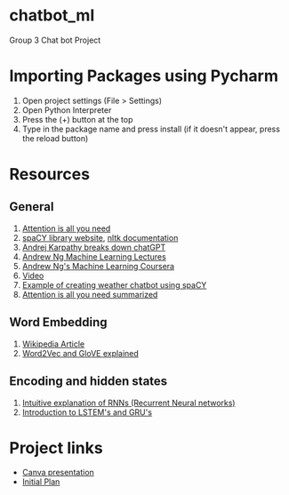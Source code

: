 # chatbot_ml
Group 3 Chat bot Project

# Importing Packages using Pycharm
1. Open project settings (File > Settings)
2. Open Python Interpreter
3. Press the (+) button at the top
4. Type in the package name and press install (if it doesn't appear, press the reload button)

# Resources 
## General
1. [Attention is all you need](https://proceedings.neurips.cc/paper_files/paper/2017/file/3f5ee243547dee91fbd053c1c4a845aa-Paper.pdf)
2. [spaCY library website](https://spacy.io/), [nltk documentation](https://www.nltk.org/)
3. [Andrej Karpathy breaks down chatGPT](https://www.youtube.com/watch?v=kCc8FmEb1nY)
4. [Andrew Ng Machine Learning Lectures](https://www.youtube.com/watch?v=jGwO_UgTS7I&list=PLoROMvodv4rMiGQp3WXShtMGgzqpfVfbU)
5. [Andrew Ng's Machine Learning Coursera](https://www.coursera.org/specializations/machine-learning-introduction?adgroupid=1223756914114671&adposition=&campaignid=415343102&creativeid=&device=c&devicemodel=&hide_mobile_promo&keyword=what+is+machine+learning&matchtype=p&msclkid=3cceb78dbe96130bbbc2d325b0bfd35d&network=o&utm_campaign=B2C_NAMER_machine-learning-introduction_stanford_FTCOF_specializations_country-US&utm_content=Machine+Learning+Tutorials&utm_medium=sem&utm_source=bg&utm_term=what+is+machine+learning)
6. [Video](https://www.youtube.com/watch?v=TQQlZhbC5ps)
7. [Example of creating weather chatbot using spaCY](https://www.digitalocean.com/community/tutorials/how-to-create-an-intelligent-chatbot-in-python-using-the-spacy-nlp-library)
8. [Attention is all you need summarized](https://www.youtube.com/watch?v=iDulhoQ2pro)

## Word Embedding
1. [Wikipedia Article](https://en.wikipedia.org/wiki/Word_embedding)
2. [Word2Vec and GloVE explained](https://analyticsindiamag.com/word2vec-vs-glove-a-comparative-guide-to-word-embedding-techniques/)

## Encoding and hidden states
1. [Intuitive explanation of RNNs (Recurrent Neural networks)](https://www.youtube.com/watch?v=LHXXI4-IEns)
2. [Introduction to LSTEM's and GRU's](https://www.youtube.com/watch?v=8HyCNIVRbSU)

# Project links
- [Canva presentation](https://www.canva.com/design/DAFn9RvzgCQ/dk9Qgj2STaG24-6P83dszA/edit?utm_content=DAFn9RvzgCQ&utm_campaign=designshare&utm_medium=link2&utm_source=sharebutton)
- [Initial Plan](https://www.canva.com/design/DAFn9gO0YVA/9wI72pA60whidJusiAGvyg/edit?utm_content=DAFn9gO0YVA&utm_campaign=designshare&utm_medium=link2&utm_source=sharebutton)

